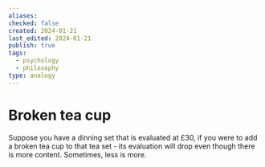 ```yaml
---
aliases: 
checked: false
created: 2024-01-21
last_edited: 2024-01-21
publish: true
tags:
  - psychology
  - philosophy
type: analogy
---
```

# Broken tea cup

Suppose you have a dinning set that is evaluated at £30, if you were to add a broken tea cup to that tea set - its evaluation will drop even though there is more content. Sometimes, less is more. 
